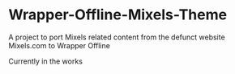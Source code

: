 # Wrapper-Offline-Mixels-Theme
A project to port Mixels related content from the defunct website Mixels.com to Wrapper Offline

Currently in the works
